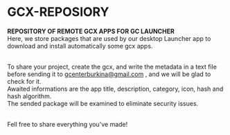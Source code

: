 # GCX-REPOSIORY

<b>REPOSITORY OF REMOTE GCX APPS FOR GC LAUNCHER</b><br/>
Here, we store packages that are used by our desktop Launcher app to download and install automatically some gcx apps.<br/><br/>

To share your project, create the gcx, and write the metadata in a text file before sending it to gcenterburkina@gmail.com , and we will be glad to check for it.<br/>
Awaited informations are the app title, description, category, icon, hash and hash algorithm.<br/>
The sended package will be examined to eliminate security issues.<br/><br/>

Fell free to share everything you've made!
